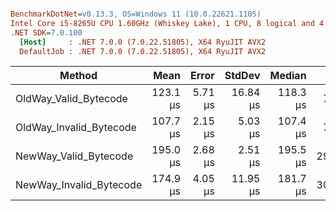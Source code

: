 ``` ini

BenchmarkDotNet=v0.13.3, OS=Windows 11 (10.0.22621.1105)
Intel Core i5-8265U CPU 1.60GHz (Whiskey Lake), 1 CPU, 8 logical and 4 physical cores
.NET SDK=7.0.100
  [Host]     : .NET 7.0.0 (7.0.22.51805), X64 RyuJIT AVX2
  DefaultJob : .NET 7.0.0 (7.0.22.51805), X64 RyuJIT AVX2


```
|                  Method |     Mean |   Error |   StdDev |   Median |    Gen0 | Allocated |
|------------------------ |---------:|--------:|---------:|---------:|--------:|----------:|
|   OldWay_Valid_Bytecode | 123.1 μs | 5.71 μs | 16.84 μs | 118.3 μs |  7.8125 |  24.12 KB |
| OldWay_Invalid_Bytecode | 107.7 μs | 2.15 μs |  5.03 μs | 107.4 μs |  7.8125 |  24.12 KB |
|   NewWay_Valid_Bytecode | 195.0 μs | 2.68 μs |  2.51 μs | 195.5 μs | 29.7852 |  72.91 KB |
| NewWay_Invalid_Bytecode | 174.9 μs | 4.05 μs | 11.95 μs | 181.7 μs | 30.5176 |  74.19 KB |
